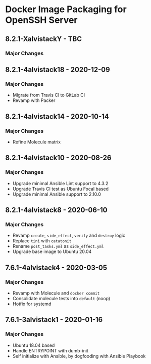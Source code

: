 # Docker Image Packaging for OpenSSH Server

## 8.2.1-XalvistackY - TBC

### Major Changes

## 8.2.1-4alvistack18 - 2020-12-09

### Major Changes

  - Migrate from Travis CI to GitLab CI
  - Revamp with Packer

## 8.2.1-4alvistack14 - 2020-10-14

### Major Changes

  - Refine Molecule matrix

## 8.2.1-4alvistack10 - 2020-08-26

### Major Changes

  - Upgrade minimal Ansible Lint support to 4.3.2
  - Upgrade Travis CI test as Ubuntu Focal based
  - Upgrade minimal Ansible support to 2.10.0

## 8.2.1-4alvistack8 - 2020-06-10

### Major Changes

  - Revamp `create`, `side_effect`, `verify` and `destroy` logic
  - Replace `tini` with `catatonit`
  - Rename `post_tasks.yml` as `side_effect.yml`
  - Upgrade base image to Ubuntu 20.04

## 7.6.1-4alvistack4 - 2020-03-05

### Major Changes

  - Revamp with Molecule and `docker commit`
  - Consolidate molecule tests into `default` (noop)
  - Hotfix for systemd

## 7.6.1-3alvistack1 - 2020-01-16

### Major Changes

  - Ubuntu 18.04 based
  - Handle ENTRYPOINT with dumb-init
  - Self initialize with Ansible, by dogfooding with Ansible Playbook
